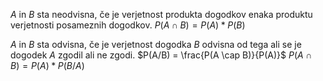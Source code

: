 $A$ in $B$ sta neodvisna, če je verjetnost produkta dogodkov enaka produktu verjetnosti posameznih dogodkov.
$P(A\cap B)=P(A)*P(B)$

$A$ in $B$ sta odvisna, če je verjetnost dogodka $B$ odvisna od tega ali se je dogodek $A$ zgodil ali ne zgodi.
$P(A/B) = \frac{P(A \cap B)}{P(A)}$
$P(A\cap B) = P(A)*P(B/A)$